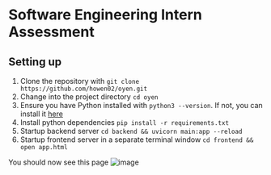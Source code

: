 # Software Engineering Intern Assessment

## Setting up
1) Clone the repository with `git clone https://github.com/howen02/oyen.git`
2) Change into the project directory `cd oyen`
3) Ensure you have Python installed with `python3 --version`.
   If not, you can install it [here](https://www.python.org/downloads/)
5) Install python dependencies `pip install -r requirements.txt`
6) Startup backend server `cd backend && uvicorn main:app --reload`
7) Startup frontend server in a separate terminal window `cd frontend && open app.html`

You should now see this page
![image](https://github.com/howen02/oyen/assets/108785851/7c04eb96-e527-41bf-93f6-197e2d62dde2)
